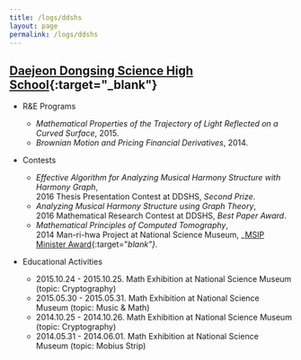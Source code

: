 ```yaml
---
title: /logs/ddshs
layout: page
permalink: /logs/ddshs
---
```


## [Daejeon Dongsing Science High School](http://ddsciencehs.djsch.kr){:target="_blank"}

* R&E Programs
  * _Mathematical Properties of the Trajectory of Light Reflected on a Curved Surface_, 2015.
  * _Brownian Motion and Pricing Financial Derivatives_, 2014.

* Contests
  * _Effective Algorithm for Analyzing Musical Harmony Structure with Harmony Graph_,  
    2016 Thesis Presentation Contest at DDSHS, _Second Prize_.
  * _Analyzing Musical Harmony Structure using Graph Theory_,  
    2016 Mathematical Research Contest at DDSHS, _Best Paper Award_.
  * _Mathematical Principles of Computed Tomography_,  
    2014 Man-ri-hwa Project at National Science Museum, _[MSIP Minister Award](http://www.korea.kr/news/pressReleaseView.do?newsId=156022097){:target="_blank"}_.

* Educational Activities
  * 2015.10.24 - 2015.10.25. Math Exhibition at National Science Museum (topic: Cryptography)
  * 2015.05.30 - 2015.05.31. Math Exhibition at National Science Museum (topic: Music & Math)
  * 2014.10.25 - 2014.10.26. Math Exhibition at National Science Museum (topic: Cryptography)
  * 2014.05.31 - 2014.06.01. Math Exhibition at National Science Museum (topic: Mobius Strip)
